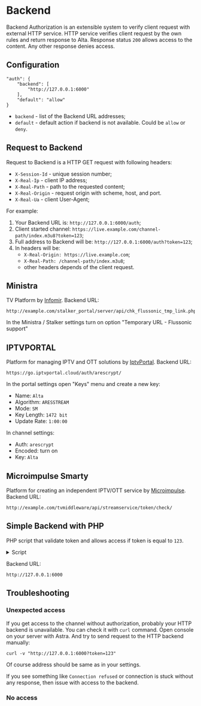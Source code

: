 # Backend

Backend Authorization is an extensible system to verify client request with external HTTP service.
HTTP service verifies client request by the own rules and return response to Alta.
Response status `200` allows access to the content. Any other response denies access.

## Configuration

```
"auth": {
    "backend": [
        "http://127.0.0.1:6000"
    ],
    "default": "allow"
}
```

- `backend` - list of the Backend URL addresses;
- `default` - default action if backend is not available. Could be `allow` or `deny`.

## Request to Backend

Request to Backend is a HTTP GET request with following headers:

- `X-Session-Id` - unique session number;
- `X-Real-Ip` - client IP address;
- `X-Real-Path` - path to the requested content;
- `X-Real-Origin` - request origin with scheme, host, and port.
- `X-Real-Ua` - client User-Agent;

For example:

1. Your Backend URL is: `http://127.0.0.1:6000/auth`;
2. Client started channel: `https://live.example.com/channel-path/index.m3u8?token=123`;
3. Full address to Backend will be: `http://127.0.0.1:6000/auth?token=123`;
4. In headers will be:
    - `X-Real-Origin: https://live.example.com`;
    - `X-Real-Path: /channel-path/index.m3u8`;
    - other headers depends of the client request.

## Ministra

TV Platform by [Infomir](https://www.infomir.eu/). Backend URL:

```
http://example.com/stalker_portal/server/api/chk_flussonic_tmp_link.php
```

In the Ministra / Stalker settings turn on option "Temporary URL - Flussonic support"

## IPTVPORTAL

Platform for managing IPTV and OTT solutions by [IptvPortal](https://iptvportal.cloud/). Backend URL:

```
https://go.iptvportal.cloud/auth/arescrypt/
```

In the portal settings open "Keys" menu and create a new key:

- Name: `Alta`
- Algorithm: `ARESSTREAM`
- Mode: `SM`
- Key Length: `1472 bit`
- Update Rate: `1:00:00`

In channel settings:

- Auth: `arescrypt`
- Encoded: turn on
- Key: `Alta`

## Microimpulse Smarty

Platform for creating an independent IPTV/OTT service by [Microimpulse](https://microimpulse.ru/en/). Backend URL:

```
http://example.com/tvmiddleware/api/streamservice/token/check/
```

## Simple Backend with PHP

PHP script that validate token and allows access if token is equal to `123`.

<details class="marker">
<summary>Script</summary>

Create new file `auth.php` with the following code:

```php
<?php

// Get token from query string
$token = $_GET['token'];

// Check token
if ($token == '123') {
    // Write headers to console and allow access
    error_log(
        "\n" .
        " Session ID: " . $_SERVER['HTTP_X_SESSION_ID']  . "\n" .
        "    Real IP: " . $_SERVER['HTTP_X_REAL_IP']     . "\n" .
        "  Real Path: " . $_SERVER['HTTP_X_REAL_PATH']   . "\n" .
        "Real Origin: " . $_SERVER['HTTP_X_REAL_ORIGIN'] . "\n" .
        "    Real UA: " . $_SERVER['HTTP_X_REAL_UA']
    );
    http_response_code(200);
} else {
    // Deny access
    http_response_code(403);
}
```

Launch backend: `php -S 127.0.0.1:6000 auth.php`. For production you may use `nginx` with `php-fpm` or any other solution.

</details>

Backend URL:

```
http://127.0.0.1:6000
```

## Troubleshooting

### Unexpected access

If you get access to the channel without authorization, probably your HTTP backend is unavailable. You can check it with `curl` command. Open console on your server with Astra. And try to send request to the HTTP backend manually:

```
curl -v "http://127.0.0.1:6000?token=123"
```

Of course address should be same as in your settings.

If you see something like `Connection refused` or connection is stuck without any response, then issue with access to the backend.

### No access
